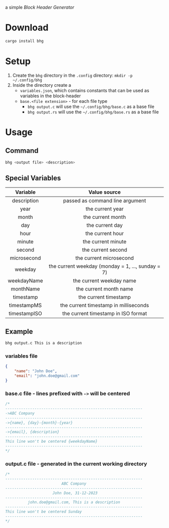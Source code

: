 a simple _Block Header Generator_

# Download

```bash
cargo install bhg
```

# Setup

1. Create the `bhg` directory in the `.config` directory: `mkdir -p ~/.config/bhg`
1. Inside the directory create a
    - `variables.json`, which contains constants that can be used as variables in the block-header
    - `base.<file extension>` - for each file type
        - `bhg output.c` will use the `~/.config/bhg/base.c` as a base file
        - `bhg output.rs` will use the `~/.config/bhg/base.rs` as a base file

# Usage

## Command

```bash
bhg <output file> <description>
```

## Special Variables

|   Variable   |                   Value source                    |
| :----------: | :-----------------------------------------------: |
| description  |          passed as command line argument          |
|     year     |                 the current year                  |
|    month     |                 the current month                 |
|     day      |                  the current day                  |
|     hour     |                 the current hour                  |
|    minute    |                the current minute                 |
|    second    |                the current second                 |
| microsecond  |              the current microsecond              |
|   weekday    | the current weekday (monday = 1, ..., sunday = 7) |
| weekdayName  |             the current weekday name              |
|  monthName   |              the current month name               |
|  timestamp   |               the current timestamp               |
| timestampMS  |       the current timestamp in milliseconds       |
| timestampISO |        the current timestamp in ISO format        |

## Example

```bash
bhg output.c This is a description
```

### variables file

```json
{
    "name": "John Doe",
    "email": "john.doe@gmail.com"
}
```

### base.c file - lines prefixed with `->` will be centered

```c
/*
-------------------------------------------------------------
->ABC Company
-------------------------------------------------------------
->{name}, {day}-{month}-{year}
-------------------------------------------------------------
->{email}, {description}
-------------------------------------------------------------
This line won't be centered {weekdayName}
-------------------------------------------------------------
*/
```

### output.c file - generated in the current working directory

```c
/*
-------------------------------------------------------------
                         ABC Company
-------------------------------------------------------------
                     John Doe, 31-12-2023
-------------------------------------------------------------
          john.doe@gmail.com, This is a description
-------------------------------------------------------------
This line won't be centered Sunday
-------------------------------------------------------------
*/
```
